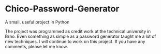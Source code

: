 # Chico-Password-Generator
A small, useful project in Python

The project was programmed as credit work at the technical university in Brno.
Even something as simple as a password generator taught me a lot of new techniques.
I will continue to work on this project.
If you have any comments, please let me know.
